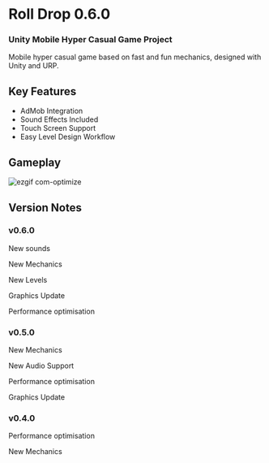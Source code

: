 # Roll Drop 0.6.0

### Unity Mobile Hyper Casual Game Project

Mobile hyper casual game based on fast and fun mechanics, designed with Unity and URP.

## Key Features

- AdMob Integration
- Sound Effects Included
- Touch Screen Support
- Easy Level Design Workflow

## Gameplay

![ezgif com-optimize](https://github.com/3DKit/RollDrop/assets/101405775/4c9b2c9d-b162-496e-97e0-4d437d63ad25)

## Version Notes

### v0.6.0
New sounds

New Mechanics

New Levels

Graphics Update

Performance optimisation

### v0.5.0

New Mechanics

New Audio Support

Performance optimisation

Graphics Update

### v0.4.0
Performance optimisation

New Mechanics
